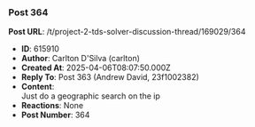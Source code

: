 ### Post 364
**Post URL**: /t/project-2-tds-solver-discussion-thread/169029/364
- **ID**: 615910
- **Author**: Carlton D'Silva (carlton)
- **Created At**: 2025-04-06T08:07:50.000Z
- **Reply To**: Post 363 (Andrew David, 23f1002382)
- **Content**:  
  Just do a geographic search on the ip
- **Reactions**: None
- **Post Number**: 364

